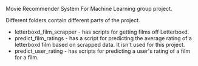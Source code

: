 Movie Recommender System For Machine Learning group project.

Different folders contain different parts of the project.

* letterboxd_film_scrapper - has scripts for getting films off Letterboxd.
* predict_film_ratings - has a script for predicting the average rating of a letterboxd film based on scrapped data. It isn't used for this project.
* predict_user_rating - has scripts for predicting a user's rating of a film for a film.
